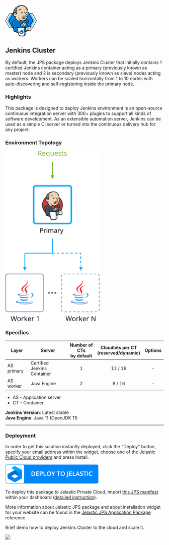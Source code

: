 <img src="images/jenkins-new-logo.png" width="100"/>

##  Jenkins Cluster

By default, the JPS package deploys Jenkins Cluster that initially contains 1 certified Jenkins container acting as a primary (previously known as master) node and 2 is secondary (previously known as slave) nodes acting as workers. Workers can be scaled horizontally from 1 to 10 nodes with auto-discovering and self-registering inside the primary node.

### Highlights
This package is designed to deploy Jenkins environment is an open-source continuous integration server with 300+ plugins to support all kinds of software development. As an extensible automation server, Jenkins can be used as a simple CI server or turned into the continuous delivery hub for any project.


### Environment Topology

<p align="left"> 
<img src="images/environment-topology-clustered-new.svg" width="300">
</p>


### Specifics

Layer                |     Server    | Number of CTs <br/> by default | Cloudlets per CT <br/> (reserved/dynamic) | Options
-------------------- | --------------| :----------------------------: | :---------------------------------------: | :-----:
AS primary                   | Certified Jenkins Container |       1                        |           12 / 16                           | -
AS worker                  | Java Engine |       2                        |           8 / 16                           | -

* AS - Application server 
* CT - Container

**Jenkins Version**: Latest stable<br/>
**Java Engine**: Java 11 (OpenJDK 11)

---

### Deployment

In order to get this solution instantly deployed, click the "Deploy" button, specify your email address within the widget, choose one of the [Jelastic Public Cloud providers](https://jelastic.cloud) and press Install.

[![Deploy](https://github.com/jelastic-jps/git-push-deploy/raw/master/images/deploy-to-jelastic.png)](https://jelastic.com/install-application/?manifest=https%3A%2F%2Fgithub.com%2Fjelastic-jps%2Fjenkins%2Fraw%2Fmaster%2Fmanifest.jps) 

To deploy this package to Jelastic Private Cloud, import [this JPS manifest](../../raw/master/manifest.jps) within your dashboard ([detailed instruction](https://docs.jelastic.com/environment-import)).

More information about Jelastic JPS package and about installation widget for your website can be found in the [Jelastic JPS Application Package](https://github.com/jelastic-jps/jpswiki/wiki/Jelastic-JPS-Application-Package) reference.

Brief demo how to deploy Jenkins Cluster to the cloud and scale it. 

<p align="left"> 
<img src="images/jenkins.gif" width="1920">
</p>


